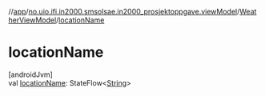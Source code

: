 //[app](../../../index.md)/[no.uio.ifi.in2000.smsolsae.in2000_prosjektoppgave.viewModel](../index.md)/[WeatherViewModel](index.md)/[locationName](location-name.md)

# locationName

[androidJvm]\
val [locationName](location-name.md): StateFlow&lt;[String](https://kotlinlang.org/api/latest/jvm/stdlib/kotlin/-string/index.html)&gt;

